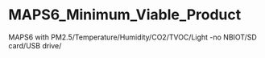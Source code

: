 # MAPS6_Minimum_Viable_Product
MAPS6 with PM2.5/Temperature/Humidity/CO2/TVOC/Light  -no NBIOT/SD card/USB drive/
